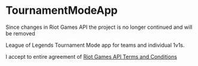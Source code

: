 # TournamentModeApp
Since changes in Riot Games API the project is no longer continued and will be removed

League of Legends Tournament Mode app for teams and individual 1v1s.

I accept to entire agreement of [Riot Games API Terms and Conditions](https://developer.riotgames.com/terms#statement)
